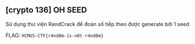 ## [crypto 136] OH SEED

Sử dụng thư viện RandCrack để đoán số tiếp theo được generate bởi 1 seed

FLAG: `HCMUS-CTF{r4nd0m-1s-n0t-r4nd0m}`
